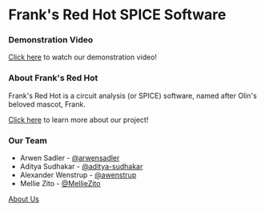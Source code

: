 # Frank's Red Hot SPICE Software

### Demonstration Video
[Click here](https://www.youtube.com/watch?v=dQw4w9WgXcQ) to watch our demonstration video!

### About Frank's Red Hot
Frank's Red Hot is a circuit analysis (or SPICE) software, named after Olin's beloved mascot, Frank.

[Click here](learn_more.md) to learn more about our project!


### Our Team
- Arwen Sadler - [@arwensadler](https://www.github.com/arwensadler)
- Aditya Sudhakar - [@aditya-sudhakar](https://www.github.com/aditya-sudhakar)
- Alexander Wenstrup - [@awenstrup](https://www.github.com/awenstrup)
- Mellie Zito - [@MellieZito](https://www.github.com/MellieZito)

[About Us](about_us.md)

